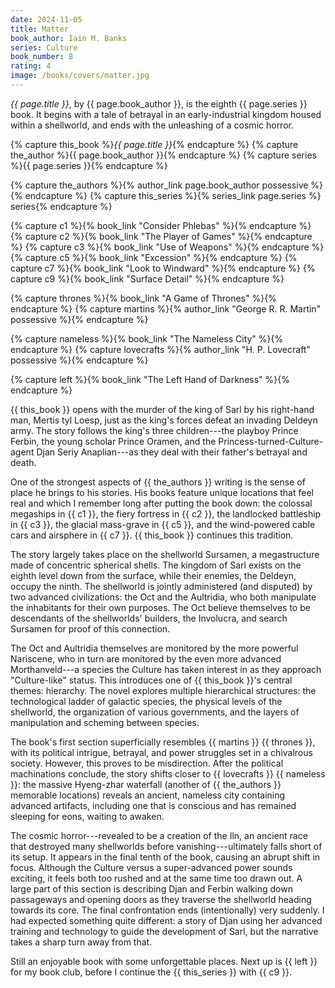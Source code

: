 ```yaml
---
date: 2024-11-05
title: Matter
book_author: Iain M. Banks
series: Culture
book_number: 8
rating: 4
image: /books/covers/matter.jpg
---
```


<cite class="book-title">{{ page.title }}</cite>, by <span
class="author-name">{{ page.book_author }}</span>, is the eighth <span
class="book-series">{{ page.series }}</span> book. It begins with a tale of
betrayal in an early-industrial kingdom housed within a shellworld, and ends
with the unleashing of a cosmic horror.

{% capture this_book %}<cite class="book-title">{{ page.title }}</cite>{% endcapture %}
{% capture the_author %}<span class="author-name">{{ page.book_author }}</span>{% endcapture %}
{% capture series %}<span class="book-series">{{ page.series }}</span>{% endcapture %}

{% capture the_authors %}{% author_link page.book_author possessive %}{% endcapture %}
{% capture this_series %}{% series_link page.series %} series{% endcapture %}

{% capture c1 %}{% book_link "Consider Phlebas" %}{% endcapture %}
{% capture c2 %}{% book_link "The Player of Games" %}{% endcapture %}
{% capture c3 %}{% book_link "Use of Weapons" %}{% endcapture %}
{% capture c5 %}{% book_link "Excession" %}{% endcapture %}
{% capture c7 %}{% book_link "Look to Windward" %}{% endcapture %}
{% capture c9 %}{% book_link "Surface Detail" %}{% endcapture %}

{% capture thrones %}{% book_link "A Game of Thrones" %}{% endcapture %}
{% capture martins %}{% author_link "George R. R. Martin" possessive %}{% endcapture %}

{% capture nameless %}{% book_link "The Nameless City" %}{% endcapture %}
{% capture lovecrafts %}{% author_link "H. P. Lovecraft" possessive %}{% endcapture %}

{% capture left %}{% book_link "The Left Hand of Darkness" %}{% endcapture %}

{{ this_book }} opens with the murder of the king of Sarl by his right-hand
man, Mertis tyl Loesp, just as the king's forces defeat an invading Deldeyn
army. The story follows the king's three children---the playboy Prince Ferbin,
the young scholar Prince Oramen, and the Princess-turned-Culture-agent Djan
Seriy Anaplian---as they deal with their father's betrayal and death.

One of the strongest aspects of {{ the_authors }} writing is the sense of
place he brings to his stories. His books feature unique locations that feel
real and which I remember long after putting the book down: the colossal
megaships in {{ c1 }}, the fiery fortress in {{ c2 }}, the landlocked
battleship in {{ c3 }}, the glacial mass-grave in {{ c5 }}, and the
wind-powered cable cars and airsphere in {{ c7 }}. {{ this_book }} continues
this tradition.

The story largely takes place on the shellworld Sursamen, a megastructure made
of concentric spherical shells. The kingdom of Sarl exists on the eighth level
down from the surface, while their enemies, the Deldeyn, occupy the ninth. The
shellworld is jointly administered (and disputed) by two advanced
civilizations: the Oct and the Aultridia, who both manipulate the inhabitants
for their own purposes. The Oct believe themselves to be descendants of the
shellworlds' builders, the Involucra, and search Sursamen for proof of this
connection.

The Oct and Aultridia themselves are monitored by the more powerful Nariscene,
who in turn are monitored by the even more advanced Morthanveld---a species
the Culture has taken interest in as they approach "Culture-like" status. This
introduces one of {{ this_book }}'s central themes: hierarchy. The novel
explores multiple hierarchical structures: the technological ladder of
galactic species, the physical levels of the shellworld, the organization of
various governments, and the layers of manipulation and scheming between
species.

The book's first section superficially resembles {{ martins }} {{ thrones }},
with its political intrigue, betrayal, and power struggles set in a chivalrous
society. However, this proves to be misdirection. After the political
machinations conclude, the story shifts closer to {{ lovecrafts }} {{ nameless
}}: the massive Hyeng-zhar waterfall (another of {{ the_authors }} memorable
locations) reveals an ancient, nameless city containing advanced artifacts,
including one that is conscious and has remained sleeping for eons, waiting to
awaken.

The cosmic horror---revealed to be a creation of the Iln, an ancient race that
destroyed many shellworlds before vanishing---ultimately falls short of its
setup. It appears in the final tenth of the book, causing an abrupt shift in
focus. Although the Culture versus a super-advanced power sounds exciting, it
feels both too rushed and at the same time too drawn out. A large part of this
section is describing Djan and Ferbin walking down passageways and opening
doors as they traverse the shellworld heading towards its core. The final
confrontation ends (intentionally) very suddenly. I had expected something
quite different: a story of Djan using her advanced training and technology to
guide the development of Sarl, but the narrative takes a sharp turn away from
that.

Still an enjoyable book with some unforgettable places. Next up is {{ left }}
for my book club, before I continue the {{ this_series }} with {{ c9 }}.
